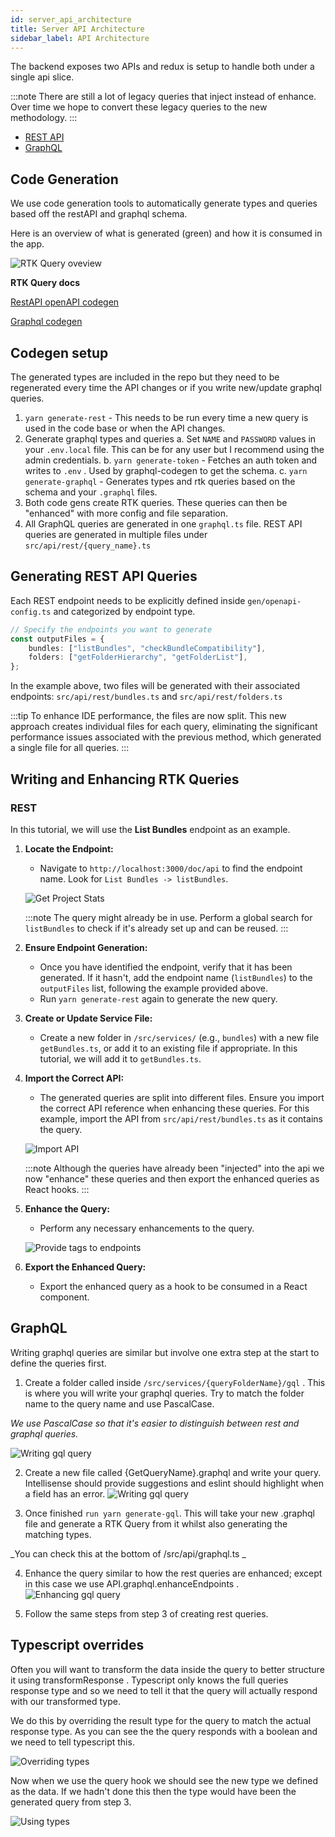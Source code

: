 ```yaml
---
id: server_api_architecture
title: Server API Architecture
sidebar_label: API Architecture
---
```


The backend exposes two APIs and redux is setup to handle both under a single api slice.

:::note
There are still a lot of legacy queries that inject instead of enhance. Over time we hope to convert these legacy queries to the new methodology.
:::

-   [REST API](dev_api_rest.md)
-   [GraphQL](dev_api_graphql.md)

## Code Generation

We use code generation tools to automatically generate types and queries based off the restAPI and graphql schema.

Here is an overview of what is generated (green) and how it is consumed in the app.

![RTK Query oveview](assets/server/api_querying_overview_diagram.png)

**RTK Query docs**

[RestAPI openAPI codegen](https://redux-toolkit.js.org/rtk-query/usage/code-generation#openapi)

[Graphql codegen](https://the-guild.dev/graphql/codegen/plugins/typescript/typescript-rtk-query)

## Codegen setup

The generated types are included in the repo but they need to be regenerated every time the API changes or if you write new/update graphql queries.

1. `yarn generate-rest` - This needs to be run every time a new query is used in the code base or when the API changes.
2. Generate graphql types and queries
   a. Set `NAME` and `PASSWORD` values in your `.env.local` file. This can be for any user but I recommend using the admin credentials.
   b. `yarn generate-token` - Fetches an auth token and writes to `.env` . Used by graphql-codegen to get the schema.
   c. `yarn generate-graphql` - Generates types and rtk queries based on the schema and your `.graphql` files.
3. Both code gens create RTK queries. These queries can then be "enhanced" with more config and file separation.
4. All GraphQL queries are generated in one `graphql.ts` file. REST API queries are generated in multiple files under `src/api/rest/{query_name}.ts`

## Generating REST API Queries

Each REST endpoint needs to be explicitly defined inside `gen/openapi-config.ts` and categorized by endpoint type.

```typescript
// Specify the endpoints you want to generate
const outputFiles = {
    bundles: ["listBundles", "checkBundleCompatibility"],
    folders: ["getFolderHierarchy", "getFolderList"],
};
```

In the example above, two files will be generated with their associated endpoints: `src/api/rest/bundles.ts` and `src/api/rest/folders.ts`

:::tip
To enhance IDE performance, the files are now split. This new approach creates individual files for each query, eliminating the significant performance issues associated with the previous method, which generated a single file for all queries.
:::

## Writing and Enhancing RTK Queries

### REST

In this tutorial, we will use the **List Bundles** endpoint as an example.

1. **Locate the Endpoint:**

    - Navigate to `http://localhost:3000/doc/api` to find the endpoint name. Look for `List Bundles -> listBundles`.

    ![Get Project Stats](assets/server/rest_api_endpoint_example.png)

    :::note
    The query might already be in use. Perform a global search for `listBundles` to check if it's already set up and can be reused.
    :::

2. **Ensure Endpoint Generation:**

    - Once you have identified the endpoint, verify that it has been generated. If it hasn't, add the endpoint name (`listBundles`) to the `outputFiles` list, following the example provided above.
    - Run `yarn generate-rest` again to generate the new query.

3. **Create or Update Service File:**

    - Create a new folder in `/src/services/` (e.g., `bundles`) with a new file `getBundles.ts`, or add it to an existing file if appropriate. In this tutorial, we will add it to `getBundles.ts`.

4. **Import the Correct API:**

    - The generated queries are split into different files. Ensure you import the correct API reference when enhancing these queries. For this example, import the API from `src/api/rest/bundles.ts` as it contains the query.

    ![Import API](assets/server/rest_api_import_and_enhance.png)

    :::note
    Although the queries have already been "injected" into the api we now "enhance" these queries and then export the enhanced queries as React hooks.
    :::

5. **Enhance the Query:**

    - Perform any necessary enhancements to the query.

    ![Provide tags to endpoints](assets/server/enhance_with_provide_tags.png)

6. **Export the Enhanced Query:**
    - Export the enhanced query as a hook to be consumed in a React component.

## GraphQL

Writing graphql queries are similar but involve one extra step at the start to define the queries first.

1. Create a folder called inside `/src/services/{queryFolderName}/gql` . This is where you will write your graphql queries. Try to match the folder name to the query name and use PascalCase.

_We use PascalCase so that it's easier to distinguish between rest and graphql queries._

![Writing gql query](assets/server/writing_gql_query.png)

2. Create a new file called {GetQueryName}.graphql and write your query. Intellisense should provide suggestions and eslint should highlight when a field has an error.
   ![Writing gql query](assets/server/writing_gql_query_2.png)

3. Once finished `run yarn generate-gql`. This will take your new .graphql file and generate a RTK Query from it whilst also generating the matching types.

_You can check this at the bottom of /src/api/graphql.ts _

4. Enhance the query similar to how the rest queries are enhanced; except in this case we use API.graphql.enhanceEndpoints .
   ![Enhancing gql query](assets/server/enhance_gql.png)

5. Follow the same steps from step 3 of creating rest queries.

## Typescript overrides

Often you will want to transform the data inside the query to better structure it using transformResponse . Typescript only knows the full queries response type and so we need to tell it that the query will actually respond with our transformed type.

We do this by overriding the result type for the query to match the actual response type. As you can see the the query responds with a boolean and we need to tell typescript this.

![Overriding types](assets/server/overwriting_types.png)

Now when we use the query hook we should see the new type we defined as the data. If we hadn't done this then the type would have been the generated query from step 3.

![Using types](assets/server/query_hook_types.png)

